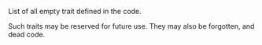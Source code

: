 List of all empty trait defined in the code. 

<?php

// empty trait
trait t { }

// Another empty trait
trait t2 {
    use t; 
}

?>

Such traits may be reserved for future use. They may also be forgotten, and dead code.